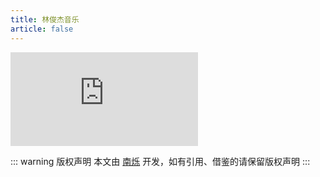 ```yaml
---
title: 林俊杰音乐
article: false
---
```


<script setup>
import MusicMan from '@MusicMan';
import { data } from '@source/music-man/ljj/data.ts';
const a = data;
</script>
<iframe id="dogePlayerFrame" src="https://player.dogecloud.com/web/player.html?vcode=8e6d6aa364719b91&userId=8067&autoPlay=false&inFrame=true" allowfullscreen="true" msallowfullscreen="true" webkitallowfullscreen="true" mozallowfullscreen="true" oallowfullscreen="true" allowtransparency="true" scrolling="no" frameborder="0" allow="accelerometer; autoplay; encrypted-media; gyroscope; picture-in-picture; fullscreen" referrerPolicy="unsafe-url"></iframe>
<MusicMan :audioData=a />

::: warning 版权声明
本文由 [南烁](https://www.nanshuo.icu) 开发，如有引用、借鉴的请保留版权声明
:::
